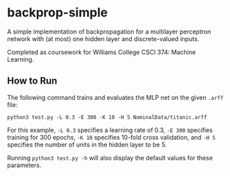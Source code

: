 # backprop-simple

A simple implementation of backpropagation for a multilayer perceptron network with (at most) one hidden layer and discrete-valued inputs.

Completed as coursework for Williams College CSCI 374: Machine Learning.

## How to Run

The following command trains and evaluates the MLP net on the given `.arff`
file:

`python3 test.py -L 0.3 -E 300 -K 10 -H 5 NominalData/titanic.arff`

For this example, `-L 0.3` specifies a learning rate of 0.3, `-E 300` specifies
training for 300 epochs, `-K 10` specifies 10-fold cross validation, and `-H 5`
specifies the number of units in the hidden layer to be 5.

Running `python3 test.py -h` will also display the default values for these
parameters.
